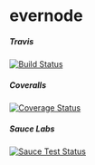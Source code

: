 # evernode

##### Travis
[![Build Status](https://travis-ci.org/nss-cohort-2014-06-07/evernode.svg?branch=master)](https://travis-ci.org/nss-cohort-2014-06-07/evernode)

##### Coveralls
[![Coverage Status](https://coveralls.io/repos/nss-cohort-2014-06-07/evernode/badge.png?branch=master)](https://coveralls.io/r/nss-cohort-2014-06-07/evernode?branch=master)

##### Sauce Labs
[![Sauce Test Status](https://saucelabs.com/browser-matrix/chyld-evernode.svg)](https://saucelabs.com/u/chyld-evernode)
